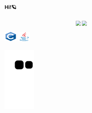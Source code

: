 ### Hi!🪐
##

<div align="center">
    <img height="150em" src="https://github-readme-stats.vercel.app/api?username=jwapwytalo&show_icons=true&theme=dark&include_all_commits=true&count_private=true"/>
  <img height="150em" src="https://github-readme-stats.vercel.app/api/top-langs/?username=jwapwytalo&layout=compact&langs_count=7&theme=dark"/>

</div>

<div style="display: inline_block"><br>

  <img align="center" alt="Rafa-Ts" height="30" width="40" src="https://raw.githubusercontent.com/devicons/devicon/master/icons/c/c-original.svg">
  <img align="center" alt="Rafa-Js" height="30" width="40" src="https://raw.githubusercontent.com/devicons/devicon/master/icons/java/java-original.svg">
  
</div>
  
  ##
  ![Snake animation](https://github.com/jwapwytalo/jwapwytalo/blob/output/github-contribution-grid-snake.svg)
          
          
          
          
